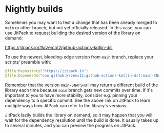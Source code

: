 # Nightly builds

Sometimes you may want to test a change that has been already merged to `main` or other branch, but not yet officially
released. In this case, you can use JitPack to request building the desired version of the library on demand:

https://jitpack.io/#krzema12/github-actions-kotlin-dsl

To use the newest, bleeding-edge version from `main` branch, replace your scripts' preamble with:

```kotlin
@file:Repository("https://jitpack.io")
@file:DependsOn("com.github.krzema12:github-actions-kotlin-dsl:main-SNAPSHOT")
```

Remember that the version `main-SNAPSHOT` may return a different build of the library each time because `main` branch
gets new commits over time. If it's important to you to have more stability, consider e.g. pinning your dependency to a
specific commit. See the above link on JitPack to learn multiple ways how JitPack can refer to the library's versions.

JitPack lazily builds the library on demand, so it may happen that you will wait for the dependency resolution until the
build is done. It usually takes up to several minutes, and you can preview the progress on JitPack.
